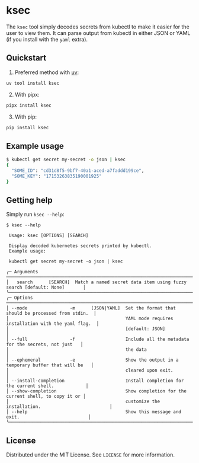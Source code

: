# ksec

The `ksec` tool simply decodes secrets from kubectl to make it easier for the user to
view them. It can parse output from kubectl in either JSON or YAML (if you install with
the `yaml` extra).


## Quickstart

1. Preferred method with [uv](https://docs.astral.sh/uv/):

```bash
uv tool install ksec
```

2. With pipx:

```bash
pipx install ksec
```

3. With pip:

```bash
pip install ksec
```

## Example usage

```bash
$ kubectl get secret my-secret -o json | ksec
{
  "SOME_ID": "cd31d8f5-9bf7-40a1-aced-a7faddd199ce",
  "SOME_KEY": "17153263835190001925"
}
```


## Getting help

Simply run `ksec --help`:

```
$ ksec --help

 Usage: ksec [OPTIONS] [SEARCH]

 Display decoded kubernetes secrets printed by kubectl.
 Example usage:

 kubectl get secret my-secret -o json | ksec

╭─ Arguments ─────────────────────────────────────────────────────────────────────────────────────╮
│   search      [SEARCH]  Match a named secret data item using fuzzy search [default: None]       │
╰─────────────────────────────────────────────────────────────────────────────────────────────────╯
╭─ Options ───────────────────────────────────────────────────────────────────────────────────────╮
│ --mode                -m      [JSON|YAML]  Set the format that should be processed from stdin.  │
│                                            YAML mode requires installation with the yaml flag.  │
│                                            [default: JSON]                                      │
│ --full                -f                   Include all the metadata for the secrets, not just   │
│                                            the data                                             │
│ --ephemeral           -e                   Show the output in a temporary buffer that will be   │
│                                            cleared upon exit.                                   │
│ --install-completion                       Install completion for the current shell.            │
│ --show-completion                          Show completion for the current shell, to copy it or │
│                                            customize the installation.                          │
│ --help                                     Show this message and exit.                          │
╰─────────────────────────────────────────────────────────────────────────────────────────────────╯
```


## License

Distributed under the MIT License. See `LICENSE` for more information.
